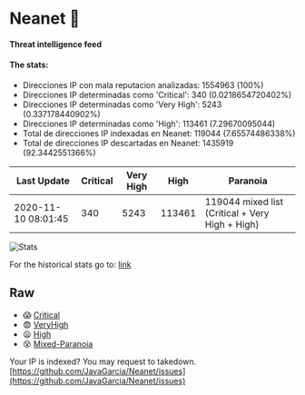 # Neanet :hocho:
#### Threat intelligence feed
#### The stats:

- Direcciones IP con mala reputacion analizadas: 1554963 (100%)
- Direcciones IP determinadas como 'Critical':  340 (0.0218654720402%)
- Direcciones IP determinadas como 'Very High':  5243 (0.337178440902%)
- Direcciones IP determinadas como 'High':  113461 (7.29670095044)
- Total de direcciones IP indexadas en Neanet:  119044 (7.65574486338%)
- Total de direcciones IP descartadas en Neanet:  1435919 (92.3442551366%)

| Last Update | Critical | Very High | High | Paranoia |
| --- | --- | --- | --- | --- |
| 2020-11-10 08:01:45 | 340 | 5243 | 113461 | 119044 mixed list (Critical + Very High + High)|

![Stats](https://docs.google.com/spreadsheets/d/e/2PACX-1vSnaNMIXVabIpDJjufMlzH7poXnshF3mgd8Is1g9ytUEzVsP5my4Trn8f-xkoLLQ38xpL3HtmUexLo6/pubchart?oid=501124687&format=image)

For the historical stats go to: [link](/stats.csv)
## Raw
- :scream: [Critical](https://raw.githubusercontent.com/JavaGarcia/Neanet/master/blacklists/neanet_critical.txt)
- :fearful: [VeryHigh](https://raw.githubusercontent.com/JavaGarcia/Neanet/master/blacklists/neanet_veryHigh.txtt)
- :frowning: [High](https://raw.githubusercontent.com/JavaGarcia/Neanet/master/blacklists/neanet_high.txt)
- :dizzy_face: [Mixed-Paranoia](https://raw.githubusercontent.com/JavaGarcia/Neanet/master/blacklists/neanet_all.txt)


Your IP is indexed? You may request to takedown. [https://github.com/JavaGarcia/Neanet/issues](https://github.com/JavaGarcia/Neanet/issues)




















































































































































































































































































































































































































































































































































































































































































































































































































































































































































































































































































































































































































































































































































































































































































































































































































































































































































































































































































































































































































































































































